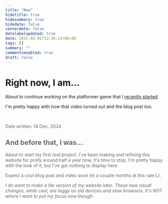 ```yaml
---
title: "Now"
hidetitle: true
hidesummary: true
hidedate: false
centerdate: false
datelabelupdated: true
date: 2025-02-01T12:36:12+00:00
tags: []
summary: ""
commentsenabled: true
draft: false
---
```

# Right now, I am...

About to continue working on the platformer game that I [recently started](https://www.youtube.com/watch?v=-yiM-IhRL6A).

I'm pretty happy with how that video turned out and the blog post too.

<br>

<span style="opacity: 0.65">
<p class="datewritten classicdatewritten">Date written: 14 Dec. 2024</p>

## And before that, I was...

About to start my first *real* project. I've been making and refining this website for prolly around half a year now, it's time to stop. I'm pretty happy with the look of it, but I've got nothing to display here.

Expect a cool blog post and video soon (in a couple months at this rate L).

*I do want to make a lite version of my website later. These new visual changes, while cool, are laggy on old devices and slow browsers. It's NOT where I want to put my focus now though.*

</span>

<br>